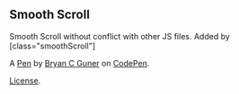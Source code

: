 Smooth Scroll
-------------
Smooth Scroll without conflict with other JS files.
Added by [class="smoothScroll"]

A [Pen](https://codepen.io/bgoonz/pen/GRMYrMp) by [Bryan C Guner](https://codepen.io/bgoonz) on [CodePen](https://codepen.io).

[License](https://codepen.io/bgoonz/pen/GRMYrMp/license).
